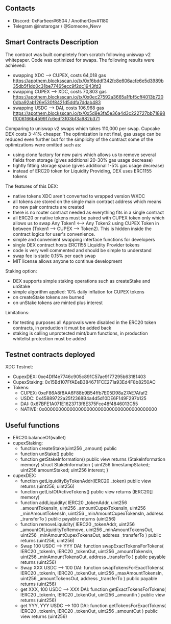 ## Contacts

- Discord: 0xFar5eer#6504 / AnotherDev#1180
- Telegram @instarogar / @Someone_Nevv

## Smart Contracts Description

The contract was built completely from scratch following uniswap v2 whitepaper.
Code was optimized for swaps.
The following results were achieved:

- swapping XDC --> CUPEX, costs 64,018 gas https://apothem.blocksscan.io/tx/0xf6bddf342fc8e606acfe6e5d3989b35db5f1dd0c31be77465ecc9f2dc1943fd3
- swapping CUPEX --> XDC, costs 70,803 gas https://apothem.blocksscan.io/tx/0x0ec27592a3665a1fbf5cff4013b7200dba92ab126e530f8421d5ddfa7ddab483
- swapping USDC --> DAI, costs 106,968 gas https://apothem.blocksscan.io/tx/0x5d8e3fa5e36a4d3c222727bb71898ff006166b4599f7c6edf3f03bf3a982b371

Comparing to uniswap v2 swaps which takes 110,000 per swap.
Cupcake DEX costs 3-41% cheaper.
The optimization is not final, gas usage can be reduced even further but for the simplicity of the contract some of the optimizations were omitted such as:

- using clone factory for new pairs which allows us to remove several fields from storage (gives additional 20-30% gas usage decrease)
- tightly fitting storage space (gives additional 1-5% gas usage decrease)
- instead of ERC20 token for Liquidity Providing, DEX uses ERC1155 tokens

The features of this DEX:

- native tokens XDC aren't converted to wrapped version WXDC
- all tokens are stored on the single main contract address which means no new pair contracts are created
- there is no router contract needed as everything fits in a single contract
- all ERC20 or native tokens must be paired with CUPEX token only which allows us to swap Any Token1 <--> Any Token2 using CUPEX Token in between (Token1 --> CUPEX --> Token2). This is hidden inside the contract logics for user's convenience.
- simple and convenient swapping interface functions for developers
- single DEX contract hosts ERC1155 Liquidity Provider tokens
- code is very well commented and should be simple to understand
- swap fee is static 0.15% per each swap
- MIT license allows anyone to continue development

Staking option:

- DEX supports simple staking operations such as createStake and unStake
- simple algorithm applied: 10% daily inflation for CUPEX tokens
- on createStake tokens are burned
- on unStake tokens are minted plus interest

Limitations:

- for testing purposes all Approvals were disabled in the ERC20 token contracts, in production it must be added back
- staking is calling unprotected mint/burn functions, in production whitelist protection must be added

## Testnet contracts deployed

XDC Testnet:

- CupexDEX: 0xe4Dff4e7746c905c891C57ae9177295b63181403
- CupexStaking: 0x15Bd107FfAEeB384671FCE271a93Ed4F8b8250AC
- Tokens:
  - CUPEX: 0xeF86A8f8AA6F88b9B54ffb7E05D98a27AE7Afaf2
  - USDC: 0x45889722a25f2368B4a4d5d10DE6F149F297b125
  - DAI: 0x67BFE1A071E1623713f8E375Fce48f4846013C55
  - NATIVE: 0x0000000000000000000000000000000000000000

## Useful functions

- ERC20.balanceOf(wallet)
- cupexStaking:
  - function createStake(uint256 \_amount) public
  - function unStake() public
  - function getStakeInformation() public view returns (StakeInformation memory)
    struct StakeInformation {
    uint256 timestampStaked;
    uint256 amountStaked;
    uint256 interest;
    }
- cupexDEX:
  - function getLiquidityByTokenAddr(IERC20 \_token) public view returns (uint256, uint256)
  - function getListOfActiveTokens() public view returns (IERC20[] memory)
  - function addLiquidity(
    IERC20 \_tokenAddr,
    uint256 \_amountTokensIn,
    uint256 \_amountCupexTokensIn,
    uint256 \_minAmountTokensIn,
    uint256 \_minAmountCupexTokensIn,
    address \_transferTo
    )
    public
    payable
    returns (uint256)
  - function removeLiquidity(
    IERC20 \_tokenAddr,
    uint256 \_amountOfLiquidityToRemove,
    uint256 \_minAmountTokensOut,
    uint256 \_minAmountCupexTokensOut,
    address \_transferTo
    )
    public
    returns (uint256, uint256)
  - Swap 100 USDC --> YYY DAI: function swapExactTokensForTokens(
    IERC20 \_tokenIn,
    IERC20 \_tokenOut,
    uint256 \_amountTokensIn,
    uint256 \_minAmountTokensOut,
    address \_transferTo
    )
    public
    payable
    returns (uint256)
  - Swap XXX USDC --> 100 DAI: function swapTokensForExactTokens(
    IERC20 \_tokenIn,
    IERC20 \_tokenOut,
    uint256 \_maxAmountTokensIn,
    uint256 \_amountTokensOut,
    address \_transferTo
    )
    public
    payable
    returns (uint256)
  - get XXX, 100 USDC --> XXX DAI: function getExactTokensForTokens(
    IERC20 \_tokenIn,
    IERC20 \_tokenOut,
    uint256 \_amountIn
    ) public view returns (uint256)
  - get YYY, YYY USDC --> 100 DAI:
    function getTokensForExactTokens(
    IERC20 \_tokenIn,
    IERC20 \_tokenOut,
    uint256 \_amountOut
    ) public view returns (uint256)
